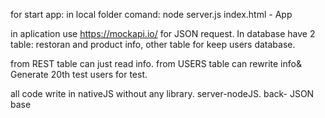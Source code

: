 for start app: in local folder comand: node server.js
index.html - App

in aplication use https://mockapi.io/ for JSON request. In database have 2 table: restoran and product info, other table for keep users database.

from REST table can just read info.
from USERS table can rewrite info& Generate 20th test users for test.

all code write in nativeJS without any library. server-nodeJS. back- JSON base